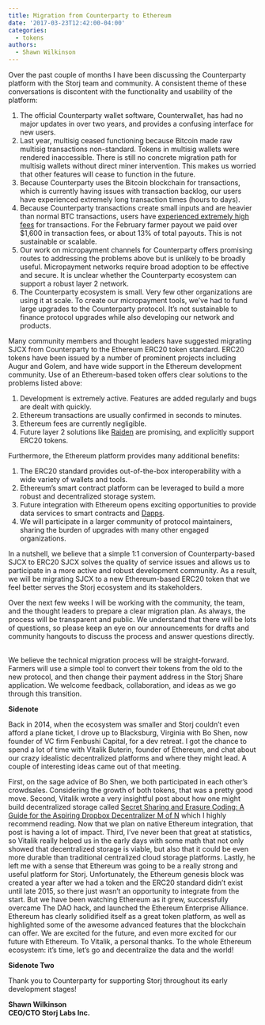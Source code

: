```yaml
---
title: Migration from Counterparty to Ethereum
date: '2017-03-23T12:42:00-04:00'
categories:
  - tokens
authors:
  - Shawn Wilkinson
---
```

Over the past couple of months I have been discussing the Counterparty platform with the Storj team and community. A consistent theme of these conversations is discontent with the functionality and usability of the platform:

<!--more-->

1.  The official Counterparty wallet software, Counterwallet, has had no major updates in over two years, and provides a confusing interface for new users.
2.  Last year, multisig ceased functioning because Bitcoin made raw multisig transactions non-standard. Tokens in multisig wallets were rendered inaccessible. There is still no concrete migration path for multisig wallets without direct miner intervention. This makes us worried that other features will cease to function in the future.
3.  Because Counterparty uses the Bitcoin blockchain for transactions, which is currently having issues with transaction backlog, our users have experienced extremely long transaction times (hours to days).
4.  Because Counterparty transactions create small inputs and are heavier than normal BTC transactions, users have [experienced extremely high fees](https://www.reddit.com/r/Bitcoin/comments/5xzmri/insane_fee_to_move_some_storj_from_counterwallet/) for transactions. For the February farmer payout we paid over $1,600 in transaction fees, or about 13% of total payouts. This is not sustainable or scalable.
5.  Our work on micropayment channels for Counterparty offers promising routes to addressing the problems above but is unlikely to be broadly useful. Micropayment networks require broad adoption to be effective and secure. It is unclear whether the Counterparty ecosystem can support a robust layer 2 network.
6.  The Counterparty ecosystem is small. Very few other organizations are using it at scale. To create our micropayment tools, we’ve had to fund large upgrades to the Counterparty protocol. It’s not sustainable to finance protocol upgrades while also developing our network and products.

Many community members and thought leaders have suggested migrating SJCX from Counterparty to the Ethereum ERC20 token standard. ERC20 tokens have been issued by a number of prominent projects including Augur and Golem, and have wide support in the Ethereum development community. Use of an Ethereum-based token offers clear solutions to the problems listed above:

1.  Development is extremely active. Features are added regularly and bugs are dealt with quickly.
2.  Ethereum transactions are usually confirmed in seconds to minutes.
3.  Ethereum fees are currently negligible.
4.  Future layer 2 solutions like [Raiden](http://raiden.network/) are promising, and explicitly support ERC20 tokens.  
    

Furthermore, the Ethereum platform provides many additional benefits: 

1.  The ERC20 standard provides out-of-the-box interoperability with a wide variety of wallets and tools.
2.  Ethereum’s smart contract platform can be leveraged to build a more robust and decentralized storage system.
3.  Future integration with Ethereum opens exciting opportunities to provide data services to smart contracts and [Dapps](http://ethdocs.org/en/latest/introduction/web3.html).
4.  We will participate in a larger community of protocol maintainers, sharing the burden of upgrades with many other engaged organizations. 

In a nutshell, we believe that a simple 1:1 conversion of Counterparty-based SJCX to ERC20 SJCX solves the quality of service issues and allows us to participate in a more active and robust development community. As a result, we will be migrating SJCX to a new Ethereum-based ERC20 token that we feel better serves the Storj ecosystem and its stakeholders.

Over the next few weeks I will be working with the community, the team, and the thought leaders to prepare a clear migration plan. As always, the process will be transparent and public. We understand that there will be lots of questions, so please keep an eye on our announcements for drafts and community hangouts to discuss the process and answer questions directly.  

We believe the technical migration process will be straight-forward. Farmers will use a simple tool to convert their tokens from the old to the new protocol, and then change their payment address in the Storj Share application. We welcome feedback, collaboration, and ideas as we go through this transition. 

**Sidenote**

Back in 2014, when the ecosystem was smaller and Storj couldn’t even afford a plane ticket, I drove up to Blacksburg, Virginia with Bo Shen, now founder of VC firm Fenbushi Capital, for a dev retreat. I got the chance to spend a lot of time with Vitalik Buterin, founder of Ethereum, and chat about our crazy idealistic decentralized platforms and where they might lead. A couple of interesting ideas came out of that meeting.

First, on the sage advice of Bo Shen, we both participated in each other’s crowdsales. Considering the growth of both tokens, that was a pretty good move. Second, Vitalik wrote a very insightful post about how one might build decentralized storage called [Secret Sharing and Erasure Coding: A Guide for the Aspiring Dropbox Decentralizer M of N](https://blog.ethereum.org/2014/08/16/secret-sharing-erasure-coding-guide-aspiring-dropbox-decentralizer/) which I highly recommend reading. Now that we plan on native Ethereum integration, that post is having a lot of impact. Third, I’ve never been that great at statistics, so Vitalik really helped us in the early days with some math that not only showed that decentralized storage is viable, but also that it could be even more durable than traditional centralized cloud storage platforms. Lastly, he left me with a sense that Ethereum was going to be a really strong and useful platform for Storj. Unfortunately, the Ethereum genesis block was created a year after we had a token and the ERC20 standard didn’t exist until late 2015, so there just wasn’t an opportunity to integrate from the start. But we have been watching Ethereum as it grew, successfully overcame The DAO hack, and launched the Ethereum Enterprise Alliance. Ethereum has clearly solidified itself as a great token platform, as well as highlighted some of the awesome advanced features that the blockchain can offer. We are excited for the future, and even more excited for our future with Ethereum. To Vitalik, a personal thanks. To the whole Ethereum ecosystem: it’s time, let’s go and decentralize the data and the world!

**Sidenote Two**

Thank you to Counterparty for supporting Storj throughout its early development stages! 

**Shawn Wilkinson  
CEO/CTO Storj Labs Inc.**

